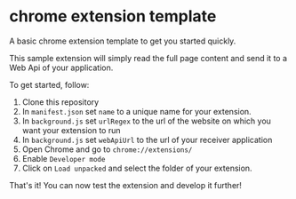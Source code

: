 # chrome extension template
A basic chrome extension template to get you started quickly.

This sample extension will simply read the full page content and send it to a Web Api of your application.

To get started, follow:

1. Clone this repository
2. In `manifest.json` set `name` to a unique name for your extension.
3. In `background.js` set `urlRegex` to the url of the website on which you want your extension to run
4. In `background.js` set `webApiUrl` to the url of your receiver application
5. Open Chrome and go to `chrome://extensions/`
6. Enable `Developer mode`
7. Click on `Load unpacked` and select the folder of your extension.

That's it! You can now test the extension and develop it further!
